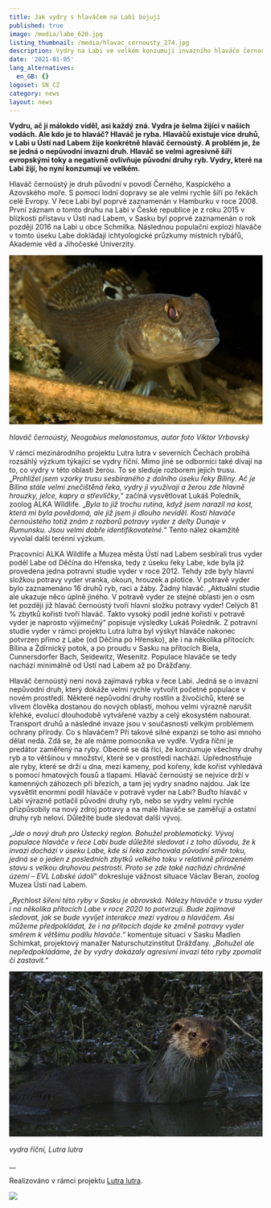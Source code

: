 ```yaml
---
title: Jak vydry s hlaváčem na Labi bojují
published: true
image: /media/labe_620.jpg
listing_thumbnail: /media/hlavac_cernousty_274.jpg
description: Vydry na Labi ve velkém konzumují invazního hlaváče černoústého
date: '2021-01-05'
lang_alternatives:
  en_GB: {}
logoset: SN_CZ
category: news
layout: news
---
```

**Vydru, ač ji málokdo viděl, asi každý zná. Vydra je šelma žijící v našich vodách. Ale kdo je to hlaváč? Hlaváč je ryba. Hlaváčů existuje více druhů, v Labi u Ústí nad Labem žije konkrétně hlaváč černoústý. A problém je, že se jedná o nepůvodní invazní druh. Hlaváč se velmi agresivně šíří evropskými toky a negativně ovlivňuje původní druhy ryb.  Vydry, které na Labi žijí, ho nyní konzumují ve velkém.** 

Hlaváč černoústý je druh původní v povodí Černého, Kaspického a Azovského moře. S pomocí lodní dopravy se ale velmi rychle šíří po řekách celé Evropy. V řece Labi byl poprvé zaznamenán v Hamburku v roce 2008. První záznam o tomto druhu na Labi v České republice je z roku 2015 v blízkosti přístavu v Ústí nad Labem, v Sasku byl poprvé zaznamenán o rok později 2016 na Labi u obce Schmilka. Následnou populační explozi hlaváče v tomto úseku Labe dokládají ichtyologické průzkumy místních rybářů, Akademie věd a Jihočeské Univerzity.

![hlaváč černoústý](/media/hlavac_cernousty_620.jpg "hlaváč černoústý")

_hlaváč černoústý,_ _Neogobius melanostomus, autor foto Viktor Vrbovský_

V rámci mezinárodního projektu Lutra lutra v severních Čechách probíhá rozsáhlý výzkum týkající se vydry říční. Mimo jiné se odborníci také dívají na to, co vydry v této oblasti žerou. To se sleduje rozborem jejich trusu. „_Prohlížel jsem vzorky trusu sesbíraného z dolního úseku řeky Bíliny. Ač je Bílina stále velmi znečištěná řeka, vydry ji využívají a žerou zde hlavně hrouzky, jelce, kapry a střevličky_,“ začíná vysvětlovat Lukáš Poledník, zoolog ALKA Wildlife. „_Byla to již trochu rutina, když jsem narazil na kost, která mi byla povědomá, ale již jsem ji dlouho neviděl. Kosti hlaváče černoústého totiž znám z rozborů potravy vyder z delty Dunaje v Rumunsku. Jsou velmi dobře identifikovatelné._“ Tento nález okamžitě vyvolal další terénní výzkum. 

Pracovníci ALKA Wildlife a Muzea města Ústí nad Labem sesbírali trus vyder podél Labe od Děčína do Hřenska, tedy z úseku řeky Labe, kde byla již provedena jedna potravní studie vyder v roce 2012. Tehdy zde byly hlavní složkou potravy vyder vranka, okoun, hrouzek a plotice. V potravě vyder bylo zaznamenáno 16 druhů ryb, raci a žáby. Žádný hlaváč. „Aktuální studie ale ukazuje něco úplně jiného. V potravě vyder ze stejné oblasti jen o osm let později již hlaváč černoústý tvoří hlavní složku potravy vyder! Celých 81 % zbytků kořisti tvoří hlaváč. Takto vysoký podíl jedné kořisti v potravě vyder je naprosto výjimečný“ popisuje výsledky Lukáš Poledník. Z potravní studie vyder v rámci projektu Lutra lutra byl výskyt hlaváče nakonec potvrzen přímo z Labe (od Děčína po Hřensko), ale i na několika přítocích: Bílina a Ždírnický potok, a po proudu v Sasku na přítocích Biela, Cunnersdorfer Bach, Seidewitz, Wesenitz. Populace hlaváče se tedy nachází minimálně od Ústí nad Labem až po Drážďany.   

Hlaváč černoústý není nová zajímavá rybka v řece Labi. Jedná se o invazní nepůvodní druh, který dokáže velmi rychle vytvořit početné populace v novém prostředí. Některé nepůvodní druhy rostlin a živočichů, které se vlivem člověka dostanou do nových oblastí, mohou velmi výrazně narušit křehké, evolucí dlouhodobě vytvářené vazby a celý ekosystém nabourat. Transport druhů a následné invaze jsou v současnosti velkým problémem ochrany přírody. Co s hlaváčem? Při takové silné expanzi se toho asi mnoho dělat nedá. Zdá se, že ale máme pomocníka ve vydře. Vydra říční je predátor zaměřený na ryby. Obecně se dá říci, že konzumuje všechny druhy ryb a to většinou v množství, které se v prostředí nachází. Upřednostňuje ale ryby, které se drží u dna, mezi kameny, pod kořeny, kde kořist vyhledává s pomocí hmatových fousů a tlapami. Hlaváč černoústý se nejvíce drží v kamenných záhozech při březích, a tam jej vydry snadno najdou. Jak lze vysvětlit enormní podíl hlaváče v potravě vyder na Labi? Buďto hlaváč v Labi výrazně potlačil původní druhy ryb, nebo se vydry velmi rychle přizpůsobily na nový zdroj potravy a na malé hlaváče se zaměřují a ostatní druhy ryb neloví. Důležité bude sledovat další vývoj.

„_Jde o nový druh pro Ústecký region. Bohužel problematický. Vývoj populace hlaváče v řece Labi bude důležité sledovat i z toho důvodu, že k invazi dochází v úseku Labe, kde si řeka zachovala původní směr toku, jedná se o jeden z posledních zbytků velkého toku v relativně přirozeném stavu s velkou druhovou pestrostí. Proto se zde také nachází chráněné území – EVL Labské údolí_“ dokresluje vážnost situace Václav Beran, zoolog Muzea Ústí nad Labem. 

„_Rychlost šíření této ryby v Sasku je obrovská. Nálezy hlaváče v trusu vyder i na několika přítocích Labe v roce 2020 to potvrzují. Bude zajímavé sledovat, jak se bude vyvíjet interakce mezi vydrou a hlaváčem. Asi můžeme předpokládat, že i na přítocích dojde ke změně potravy vyder směrem k většímu podílu hlaváče_.“ komentuje situaci v Sasku Madlen Schimkat, projektový manažer Naturschutzinstitut Drážďany. „_Bohužel ale nepředpokládáme, že by vydry dokázaly agresivní invazi této ryby zpomalit či zastavit._“ 

![vydra říční](/media/igp4771_620.jpg "vydra říční")

_vydra říční, Lutra lutra_

__

Realizováno v rámci projektu [Lutra lutra](https://www.vydryonline.cz/projekty/projekt-lutra-lutra).

![](/media/složene-03.png)
